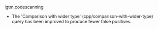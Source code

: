 lgtm,codescanning
* The 'Comparison with wider type' (cpp/comparison-with-wider-type) query has been improved to produce fewer false positives.
